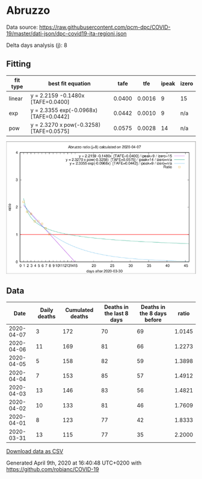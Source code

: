 # Abruzzo

Data source: https://raw.githubusercontent.com/pcm-dpc/COVID-19/master/dati-json/dpc-covid19-ita-regioni.json

Delta days analysis (j): 8

## Fitting 
|fit type|best fit equation|tafe|tfe|ipeak|izero|
|-------|-----|--------|------|---|---|
|linear|y = 2.2159 -0.1480x  [TAFE=0.0400]|0.0400|0.0016|9|15|
|exp|y = 2.3355 exp(-0.0968x)  [TAFE=0.0442]|0.0442|0.0010|9|n/a|
|pow|y = 2.3270 x pow(-0.3258)  [TAFE=0.0575]|0.0575|0.0028|14|n/a|

![Plot](COVID-19_abruzzo_j8_2020-04-07.png)

## Data
|Date|Daily deaths|Cumulated deaths|Deaths in the last 8 days|Deaths in the 8 days before|ratio|
|----|----------|-----------|-------|--------------------|-----|
|2020-04-07|3|172|70|69|1.0145|
|2020-04-06|11|169|81|66|1.2273|
|2020-04-05|5|158|82|59|1.3898|
|2020-04-04|7|153|85|57|1.4912|
|2020-04-03|13|146|83|56|1.4821|
|2020-04-02|10|133|81|46|1.7609|
|2020-04-01|8|123|77|42|1.8333|
|2020-03-31|13|115|77|35|2.2000|

[Download data as CSV](COVID-19_abruzzo_j8_2020-04-07.csv)

Generated April 9th, 2020 at 16:40:48 UTC+0200 with https://github.com/robianc/COVID-19
